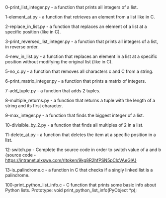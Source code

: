 0-print_list_integer.py - a function that prints all integers of a list.

1-element_at.py -  a function that retrieves an element from a list like in C.

2-replace_in_list.py - a function that replaces an element of a list at a specific position (like in C).

3-print_reversed_list_integer.py - a function that prints all integers of a list, in reverse order.

4-new_in_list.py - a function that replaces an element in a list at a specific position without modifying the original list (like in C).

5-no_c.py - a function that removes all characters c and C from a string.

6-print_matrix_integer.py - a function that prints a matrix of integers.

7-add_tuple.py - a function that adds 2 tuples.

8-multiple_returns.py -  a function that returns a tuple with the length of a string and its first character.

9-max_integer.py - a function that finds the biggest integer of a list.

10-divisible_by_2.py - a function that finds all multiples of 2 in a list.

11-delete_at.py - a function that deletes the item at a specific position in a list.

12-switch.py - Complete the source code in order to switch value of a and b {source code - https://intranet.alxswe.com/rltoken/9kg8R2hfPSN5pClcVAeGlA}

13-is_palindrome.c - a function in C that checks if a singly linked list is a palindrome.

100-print_python_list_info.c -  C function that prints some basic info about Python lists.
Prototype: void print_python_list_info(PyObject *p);
